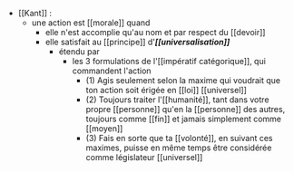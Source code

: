 - [[Kant]] :
	- une action est [[morale]] quand
	  - elle n'est accomplie qu'au nom et par respect du [[devoir]]
	  - elle satisfait au [[principe]] d'***[[universalisation]]***
	    - étendu par
	      - les 3 formulations de l'[[impératif catégorique]], qui commandent l'action
	        - (1) Agis seulement selon la maxime qui voudrait que ton action soit érigée en [[loi]] [[universel]]
	        - (2) Toujours traiter l'[[humanité]], tant dans votre propre [[personne]] qu'en la [[personne]] des autres, toujours comme [[fin]] et jamais simplement comme [[moyen]]
	        - (3) Fais en sorte que ta [[volonté]], en suivant ces maximes, puisse en même temps être considérée comme législateur [[universel]]